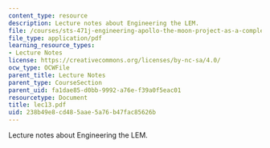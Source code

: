 ```yaml
---
content_type: resource
description: Lecture notes about Engineering the LEM.
file: /courses/sts-471j-engineering-apollo-the-moon-project-as-a-complex-system-spring-2007/238b49e8cd485aae5a76b47fac85626b_lec13.pdf
file_type: application/pdf
learning_resource_types:
- Lecture Notes
license: https://creativecommons.org/licenses/by-nc-sa/4.0/
ocw_type: OCWFile
parent_title: Lecture Notes
parent_type: CourseSection
parent_uid: fa1dae85-d0bb-9992-a76e-f39a0f5eac01
resourcetype: Document
title: lec13.pdf
uid: 238b49e8-cd48-5aae-5a76-b47fac85626b
---
```

Lecture notes about Engineering the LEM.